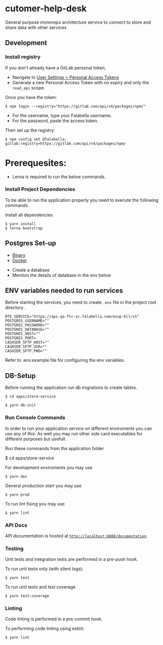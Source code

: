 # cutomer-help-desk

General purpose monorepo architecture service to connect to store
and share data with other services

## Development

### Install registry

If you don't already have a GitLab personal token,

- Navigate to
  [User Settings > Personal Access Tokens](https://gitlab.com/profile/personal_access_tokens)
- Generate a new Personal Access Token with no expiry and only the `read_api`
  scope.

Once you have the token:

    $ npm login --registry="https://gitlab.com/api/v4/packages/npm/"

- For the username, type your Falabella username.
- For the password, paste the access token.

Then set up the registry:

    $ npm config set @falabella-gitlab:registry=https://gitlab.com/api/v4/packages/npm/

# Prerequesites:

- Lerna is required to run the below commands.

### Install Project Dependencies

To be able to run the application properly you need to execute the
following commands:

Install all dependencies

    $ yarn install
    $ lerna bootstrap

## Postgres Set-up

- [Binary](https://www.postgresql.org/docs/11/installation.html)
- [Docker](https://hub.docker.com/_/postgres)

* Create a database
* Mention the details of database in the env below

## ENV variables needed to run services

Before starting the services, you need to create `.env` file
in the project root directory .

    DTE_SERVICE="https://api-qa-ftc-sc.falabella.com/esup-bll/v1"
    POSTGRES_USERNAME=""
    POSTGRES_PASSWORD=""
    POSTGRES_DATABASE=""
    POSTGRES_HOST=""
    POSTGRES_PORT=
    CASHIER_SFTP_HOST=""
    CASHIER_SFTP_USR=""
    CASHIER_SFTP_PWD=""

Refer to .env.example file for configuring the env variables.

## DB-Setup

Before running the application run db migrations to create
tables.

    $ cd apps/store-service

    $ yarn db-init

### Run Console Commands

In order to run your application service on different enviroments
you can use any of this. As well you may run other side card
executables for different purposes but usefull.

Run these commands from the application folder
  
 \$ cd apps/store-service

For development enviroments you may use

    $ yarn dev

General production start you may use

    $ yarn prod

To run lint fixing you may use

    $ yarn lint

### API Docs

API documentation is hosted at [`http://localhost:8888/documentation`](http://127.0.0.1:8888/documentation/index.html)

### Testing

Unit tests and integration tests are performed in a pre-push hook.

To run unit tests only (with silent logs):

    $ yarn test

To run unit tests and test coverage

    $ yarn test:coverage

### Linting

Code linting is performed in a pre-commit hook.

To performing code linting using eslint:

    $ yarn lint
